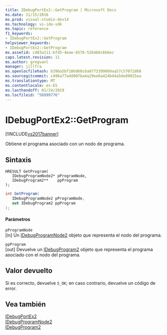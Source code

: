 ```yaml
---
title: IDebugPortEx2::GetProgram | Microsoft Docs
ms.date: 11/15/2016
ms.prod: visual-studio-dev14
ms.technology: vs-ide-sdk
ms.topic: reference
f1_keywords:
- IDebugPortEx2::GetProgram
helpviewer_keywords:
- IDebugPortEx2::GetProgram
ms.assetid: cd83a111-bfd5-4eae-b576-526466c6b6ec
caps.latest.revision: 11
ms.author: gregvanl
manager: jillfra
ms.openlocfilehash: b396a5bf106d60c6a0773399069aa57c57072d60
ms.sourcegitcommit: c496a77add807ba4a29ee6a424b44a5de89025ea
ms.translationtype: MT
ms.contentlocale: es-ES
ms.lasthandoff: 01/24/2019
ms.locfileid: "58999776"
---
```

# <a name="idebugportex2getprogram"></a>IDebugPortEx2::GetProgram
[!INCLUDE[vs2017banner](../../../includes/vs2017banner.md)]

Obtiene el programa asociado con un nodo de programa.  
  
## <a name="syntax"></a>Sintaxis  
  
```cpp#  
HRESULT GetProgram(   
   IDebugProgramNode2* pProgramNode,  
   IDebugProgram2**    ppProgram  
);  
```  
  
```csharp  
int GetProgram(   
   IDebugProgramNode2 pProgramNode,  
   out IDebugProgram2 ppProgram  
);  
```  
  
#### <a name="parameters"></a>Parámetros  
 `pProgramNode`  
 [in] Un [IDebugProgramNode2](../../../extensibility/debugger/reference/idebugprogramnode2.md) objeto que representa el nodo del programa.  
  
 `ppProgram`  
 [out] Devuelve un [IDebugProgram2](../../../extensibility/debugger/reference/idebugprogram2.md) objeto que representa el programa asociado con el nodo del programa.  
  
## <a name="return-value"></a>Valor devuelto  
 Si es correcto, devuelve `S_OK`; en caso contrario, devuelve un código de error.  
  
## <a name="see-also"></a>Vea también  
 [IDebugPortEx2](../../../extensibility/debugger/reference/idebugportex2.md)   
 [IDebugProgramNode2](../../../extensibility/debugger/reference/idebugprogramnode2.md)   
 [IDebugProgram2](../../../extensibility/debugger/reference/idebugprogram2.md)

